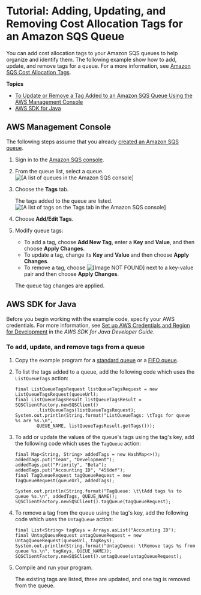 # Tutorial: Adding, Updating, and Removing Cost Allocation Tags for an Amazon SQS Queue<a name="sqs-add-update-remove-tag-queue"></a>

You can add cost allocation tags to your Amazon SQS queues to help organize and identify them\. The following example show how to add, update, and remove tags for a queue\. For a more information, see [Amazon SQS Cost Allocation Tags](sqs-queue-tags.md)\.

**Topics**
+ [To Update or Remove a Tag Added to an Amazon SQS Queue Using the AWS Management Console](#sqs-update-remove-tag-queue-console)
+ [AWS SDK for Java](#sqs-add-update-remove-tag-queue-java)

## AWS Management Console<a name="sqs-update-remove-tag-queue-console"></a>

The following steps assume that you already [created an Amazon SQS queue](sqs-create-queue.md)\.

1. Sign in to the [Amazon SQS console](https://console.aws.amazon.com/sqs/)\.

1. From the queue list, select a queue\.  
![\[A list of queues in the Amazon SQS console\]](http://docs.aws.amazon.com/AWSSimpleQueueService/latest/SQSDeveloperGuide/images/sqs-tutorials-sending-message-to-queue-select-queue.png)

1. Choose the **Tags** tab\.

   The tags added to the queue are listed\.  
![\[A list of tags on the Tags tab in the Amazon SQS console\]](http://docs.aws.amazon.com/AWSSimpleQueueService/latest/SQSDeveloperGuide/images/sqs-tutorials-managing-queue-tags-list-tags.png)

1. Choose **Add/Edit Tags**\.

1. Modify queue tags:
   + To add a tag, choose **Add New Tag**, enter a **Key** and **Value**, and then choose **Apply Changes**\.
   + To update a tag, change its **Key** and **Value** and then choose **Apply Changes**\.
   + To remove a tag, choose ![\[Image NOT FOUND\]](http://docs.aws.amazon.com/AWSSimpleQueueService/latest/SQSDeveloperGuide/images/sqs-delete-queue-tag.png) next to a key\-value pair and then choose **Apply Changes**\.

   The queue tag changes are applied\.

## AWS SDK for Java<a name="sqs-add-update-remove-tag-queue-java"></a>

Before you begin working with the example code, specify your AWS credentials\. For more information, see [Set up AWS Credentials and Region for Development](http://docs.aws.amazon.com/sdk-for-java/v1/developer-guide/setup-credentials.html) in the *AWS SDK for Java Developer Guide*\.

### To add, update, and remove tags from a queue<a name="sqs-add-update-remove-tag-queue-java-update-remove"></a>

1. Copy the example program for a [standard queue](standard-queues-getting-started-java.md) or a [FIFO queue](FIFO-queues-getting-started-java.md)\.

1. To list the tags added to a queue, add the following code which uses the `ListQueueTags` action:

   ```
   final ListQueueTagsRequest listQueueTagsRequest = new ListQueueTagsRequest(queueUrl);
   final ListQueueTagsResult listQueueTagsResult = SQSClientFactory.newSQSClient()
           .listQueueTags(listQueueTagsRequest);
   System.out.println(String.format("ListQueueTags: \tTags for queue %s are %s.\n", 
           QUEUE_NAME, listQueueTagsResult.getTags()));
   ```

1. To add or update the values of the queue's tags using the tag's key, add the following code which uses the `TagQueue` action:

   ```
   final Map<String, String> addedTags = new HashMap<>();
   addedTags.put("Team", "Development");
   addedTags.put("Priority", "Beta");
   addedTags.put("Accounting ID", "456def");
   final TagQueueRequest tagQueueRequest = new TagQueueRequest(queueUrl, addedTags);
   
   System.out.println(String.format("TagQueue: \t\tAdd tags %s to queue %s.\n", addedTags, QUEUE_NAME));
   SQSClientFactory.newSQSClient().tagQueue(tagQueueRequest);
   ```

1. To remove a tag from the queue using the tag's key, add the following code which uses the `UntagQueue` action:

   ```
   final List<String> tagKeys = Arrays.asList("Accounting ID");
   final UntagQueueRequest untagQueueRequest = new UntagQueueRequest(queueUrl, tagKeys);
   System.out.println(String.format("UntagQueue: \tRemove tags %s from queue %s.\n", tagKeys, QUEUE_NAME));
   SQSClientFactory.newSQSClient().untagQueue(untagQueueRequest);
   ```

1. Compile and run your program\.

   The existing tags are listed, three are updated, and one tag is removed from the queue\.